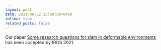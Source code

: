 ```yaml
---
layout: post
date: 2021-06-22 15:59:00-0400
inline: true
related_posts: false
---
```


Our paper [Some research questions for slam in deformable environments](https://ieeexplore.ieee.org/abstract/document/9635883) has been accepted by IROS 2021.
